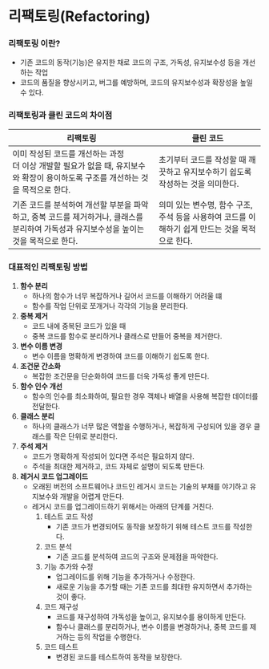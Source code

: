 # 리팩토링(Refactoring)
### 리팩토링 이란?
* 기존 코드의 동작(기능)은 유지한 채로 코드의 구조, 가독성, 유지보수성 등을 개선하는 작업
* 코드의 품질을 향상시키고, 버그를 예방하며, 코드의 유지보수성과 확장성을 높일 수 있다.
### 리팩토링과 클린 코드의 차이점
|리팩토링|클린 코드|
|---|---|
|이미 작성된 코드를 개선하는 과정<br/>더 이상 개발할 필요가 없을 때, 유지보수와 확장이 용이하도록 구조를 개선하는 것을 목적으로 한다.|초기부터 코드를 작성할 때 깨끗하고 유지보수하기 쉽도록 작성하는 것을 의미한다.|
|기존 코드를 분석하여 개선할 부분을 파악하고, 중복 코드를 제거하거나, 클래스를 분리하여 가독성과 유지보수성을 높이는 것을 목적으로 한다.|의미 있는 변수명, 함수 구조, 주석 등을 사용하여 코드를 이해하기 쉽게 만드는 것을 목적으로 한다.|
### 대표적인 리팩토링 방법
1. **함수 분리**
    * 하나의 함수가 너무 복잡하거나 길어서 코드를 이해하기 어려울 떄
    * 함수를 작업 단위로 쪼개거나 각각의 기능을 분리한다.
2. **중복 제거**
    * 코드 내에 중복된 코드가 있을 때
    * 중복 코드를 함수로 분리하거나 클래스로 만들어 중복을 제거한다.
3. **변수 이름 변경**
    * 변수 이름을 명확하게 변경하여 코드를 이해하기 쉽도록 한다.
4. **조건문 간소화**
    * 복잡한 조건문을 단순화하여 코드를 더욱 가독성 좋게 만든다.
5. **함수 인수 개선**
    * 함수의 인수를 최소화하여, 필요한 경우 객체나 배열을 사용해 복잡한 데이터를 전달한다.
6. **클래스 분리**
    * 하나의 클래스가 너무 많은 역할을 수행하거나, 복잡하게 구성되어 있을 경우 클래스를 작은 단위로 분리한다.
7. **주석 제거**
    * 코드가 명확하게 작성되어 있다면 주석은 필요하지 않다.
    * 주석을 최대한 제거하고, 코드 자체로 설명이 되도록 만든다.
8. **레거시 코드 업그레이드**
    * 오래된 버전의 소프트웨어나 코드인 레거시 코드는 기술의 부채를 야기하고 유지보수와 개발을 어렵게 만든다.
    * 레거시 코드를 업그레이드하기 위해서는 아래의 단계를 거친다.
      1. 테스트 코드 작성
         * 기존 코드가 변경되어도 동작을 보장하기 위해 테스트 코드를 작성한다.
      2. 코드 분석
          * 기존 코드를 분석하여 코드의 구조와 문제점을 파악한다.
      3. 기능 추가와 수정
          * 업그레이드를 위해 기능을 추가하거나 수정한다.
          * 새로운 기능을 추가할 때는 기존 코드를 최대한 유지하면서 추가하는 것이 좋다.
      4. 코드 재구성
          * 코드를 재구성하여 가독성을 높이고, 유지보수를 용이하게 만든다.
          * 함수나 클래스를 분리하거나, 변수 이름을 변경하거나, 중복 코드를 제거하는 등의 작업을 수행한다.
      5. 코드 테스트
          * 변경된 코드를 테스트하여 동작을 보장한다.


